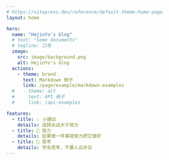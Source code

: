 ```yaml
---
# https://vitepress.dev/reference/default-theme-home-page
layout: home

hero:
  name: "HejinYo's blog"
  # text: "Some documents"
  # tagline: 口号
  image:
    src: image/background.png
    alt: HejinYo's blog
  actions:
    - theme: brand
      text: Markdown 例子
      link: /page/example/markdown-examples
  #   - theme: alt
  #     text: API 例子
  #     link: /api-examples

features:
  - title: 💡 小建议
    details: 选择永远大于努力
  - title: 🧗 努力
    details: 如果做一件事就努力把它做好
  - title: 🤔 思考
    details: 学会思考，不要人云亦云
---
```


